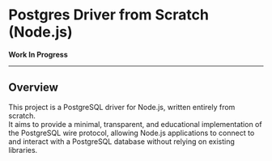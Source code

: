# Postgres Driver from Scratch (Node.js)

**Work In Progress**

---

## Overview

This project is a PostgreSQL driver for Node.js, written entirely from scratch.  
It aims to provide a minimal, transparent, and educational implementation of the PostgreSQL wire protocol, allowing Node.js applications to connect to and interact with a PostgreSQL database without relying on existing libraries.
